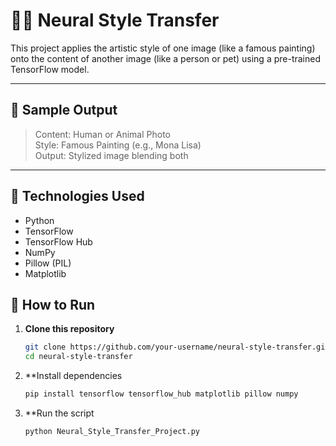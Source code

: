 # 🧠🎨 Neural Style Transfer

This project applies the artistic style of one image (like a famous painting) onto the content of another image (like a person or pet) using a pre-trained TensorFlow model.

---

## 📸 Sample Output

> Content: Human or Animal Photo  
> Style: Famous Painting (e.g., Mona Lisa)  
> Output: Stylized image blending both

---
## 🧰 Technologies Used

- Python  
- TensorFlow  
- TensorFlow Hub  
- NumPy  
- Pillow (PIL)  
- Matplotlib

## 🚀 How to Run

1. **Clone this repository**  
   ```bash
   git clone https://github.com/your-username/neural-style-transfer.git
   cd neural-style-transfer
2. **Install dependencies
    ```bash
    pip install tensorflow tensorflow_hub matplotlib pillow numpy
3. **Run the script
     ```bash
     python Neural_Style_Transfer_Project.py
  
